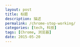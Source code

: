 ```yaml
---
layout: post
title: 标题
description: 描述
permalink: /chrome-stop-working/
categories: [tech, 科技]
tags: [Chrome, 浏览器]
date: 2015-05-20
--- 
```

